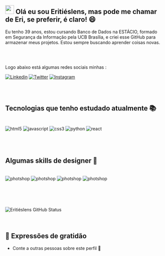 ## <img src="https://media.giphy.com/media/hvRJCLFzcasrR4ia7z/giphy.gif" width="28">  Olá eu sou Eritiéslens, mas pode me chamar de Eri, se preferir, é claro! 😄
Eu tenho 39 anos, estou cursando Banco de Dados na ESTÁCIO, formado em Segurança da Informação pela UCB Brasília, e criei esse GitHub para armazenar meus projetos. Estou sempre buscando aprender coisas novas. 

<br>
<br>  

Logo abaixo está algumas redes sociais minhas :

[![Linkedin](https://img.shields.io/badge/LinkedIn-0077B5?style=for-the-badge&logo=linkedin&logoColor=white)](https://www.linkedin.com/in/eritieslens/)
[![Twitter](https://img.shields.io/badge/Twitter-1DA1F2?style=for-the-badge&logo=twitter&logoColor=white)](https://twitter.com/santoseri)
[![Instagram](https://img.shields.io/badge/Instagram-E4405F?style=for-the-badge&logo=instagram&logoColor=white)](https://www.instagram.com/santoseri.play/)

<br>
<br>

## Tecnologias que tenho estudado atualmente 📚
<div style="dispay:inline_block"><br/>
  <img align="center" alt="html5" src=https://img.shields.io/badge/HTML5-E34F26?style=for-the-badge&logo=html5&logoColor=white />
  <img align="center" alt="javascript" src=https://img.shields.io/badge/JavaScript-F7DF1E?style=for-the-badge&logo=javascript&logoColor=black />
  <img align="center" alt="css3" src=https://img.shields.io/badge/CSS3-1572B6?style=for-the-badge&logo=css3&logoColor=white />
  <img align="center" alt="python" src=https://img.shields.io/badge/Python-14354C?style=for-the-badge&logo=python&logoColor=white />
  <img align="center" alt="react" src=	https://img.shields.io/badge/React-20232A?style=for-the-badge&logo=react&logoColor=61DAFB />
</div>

<br>
<br>
<br>

## Algumas skills de designer 🎨 

<div style="dispay:inline_block"><br/>
  <img align="center" alt="photshop" src=https://aleen42.github.io/badges/src/illustrator.svg />
  <img align="center" alt="photshop" src=https://aleen42.github.io/badges/src/photoshop.svg />
  <img align="center" alt="photshop" src=https://aleen42.github.io/badges/src/premiere.svg /> 
   <img align="center" alt="photshop" src=https://aleen42.github.io/badges/src/after_effects.svg />


<br/>
<br/>
<br/>
<br/>
<br/>




![Eritiéslens GitHub Status](https://github-readme-stats.vercel.app/api?username=santoseri&show_icons=true&theme=gruvbox)
<br/>
<br/>
<br/>

## 🎁 Expressões de gratidão
- Conte a outras pessoas sobre este perfil 📢


<!--
**ZoeDoceAmarga/ZoeDoceAmarga** is a ✨ _special_ ✨ repository because its `README.md` (this file) appears on your GitHub profile.
Here are some ideas to get you started:
- 🔭 I’m currently working on ...
- 🌱 I’m currently learning ...
- 👯 I’m looking to collaborate on ...
- 🤔 I’m looking for help with ...
- 💬 Ask me about ...
- 📫 How to reach me: ...
- 😄 Pronouns: ...
- ⚡ Fun fact: ...
-->
